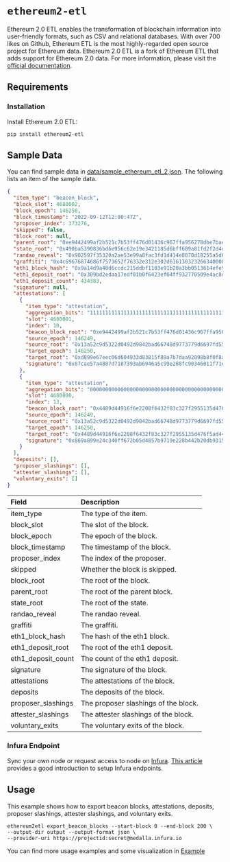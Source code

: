 # `ethereum2-etl`

Ethereum 2.0 ETL enables the transformation of blockchain information into user-friendly formats, such as CSV and relational databases. With over 700 likes on Github, Ethereum ETL is the most highly-regarded open source project for Ethereum data. Ethereum 2.0 ETL is a fork of Ethereum ETL that adds support for Ethereum 2.0 data. For more information, please visit the [official documentation](https://ethereum2-etl.readthedocs.io/en/latest/).

## Requirements

### Installation

Install Ethereum 2.0 ETL:

```shell
pip install ethereum2-etl
```

## Sample Data

You can find sample data in [data/sample_ethereum_etl_2.json](../data/sample_ethereum_etl_2.json). The following lists an item of the sample data.

```json
{
  "item_type": "beacon_block",
  "block_slot": 4680002,
  "block_epoch": 146250,
  "block_timestamp": "2022-09-12T12:00:47Z",
  "proposer_index": 373276,
  "skipped": false,
  "block_root": null,
  "parent_root": "0xe9442499af2b521c7b53ff476d01436c967ffa956278dbe7baed5cff34d4a555",
  "state_root": "0x490ba5390836bd6e956c62e19e3421185d6bff689a81fd2f2d4dde5384e12ea7",
  "randao_reveal": "0x902597f35320a2ae53e99a8fac3fd1d414e8070d18255a5d6c1fd0785f8384648f1ab5502818564431dfd128eae2d561001f7521e242e281d003f4f6d3f53c73a16ca45a91cda7e25edc0856b22403706e3eda50af4091c705084c58b709a545",
  "graffiti": "0x4c69676874686f7573652f76332e312e302d6161303232663400000000000000",
  "eth1_block_hash": "0x9a14d9a48d6ccdc215ddbf1103e91b20a3bb0513614efe9da49871ccc84da23d",
  "eth1_deposit_root": "0x309bd2edaa17edf01b0f6423ef04ff932770509e4ac8d92272a72d5b203e7be0",
  "eth1_deposit_count": 434383,
  "signature": null,
  "attestations": [
    {
      "item_type": "attestation",
      "aggregation_bits": "1111111111111111111111111111111111111111111111111111111111111111111111111111111111111111111111111111111111111111111111111111111111111111111111111111111111111111111111111111111111111111111111111111111111111111",
      "slot": 4680001,
      "index": 10,
      "beacon_block_root": "0xe9442499af2b521c7b53ff476d01436c967ffa956278dbe7baed5cff34d4a555",
      "source_epoch": 146249,
      "source_root": "0x13a52c9d5322d0492d9842bad66748d9773779d6697fd55f9eb1b261b24908dc",
      "target_epoch": 146250,
      "target_root": "0xd899e67eec06d604933d83815f89a7b7daa92098b8f0f8a2808070baf186f5b9",
      "signature": "0x87cae57a4887d7187393ab6946a5c99e288fc90346011f71e04451b909855a712a7fa8c8905087717eb8a254a52130621758ff9e623e77315b3f8c6219d9fddd1b16233c8ea39d8625e780e7478cc690eff03cf096c4280f292e917836b40139"
    },
    {
      "item_type": "attestation",
      "aggregation_bits": "0000000000000000000000000000000000000000000000000000000000000000000000000100000000000000000000000000000000000000000000000000000000000000000000000000000000000000000000000010000000000000000000000000000000000000",
      "slot": 4680000,
      "index": 13,
      "beacon_block_root": "0x4489d44916f6e2208f6432f83c327f2955135d476f5ad44a85c941837a0ec2fa",
      "source_epoch": 146249,
      "source_root": "0x13a52c9d5322d0492d9842bad66748d9773779d6697fd55f9eb1b261b24908dc",
      "target_epoch": 146250,
      "target_root": "0x4489d44916f6e2208f6432f83c327f2955135d476f5ad44a85c941837a0ec2fa",
      "signature": "0x869a899e24c340ff672b05d4857b9719e228b442b20db931554bee3cbc547202c3e59a7aa5b373b48e09f2d50fee5cd10bcb5c0b8100032509f98c64286842a3230606b83f079518f277e2b88c6920abd66cce30dc716d3d52094ceb1bb5b014"
    }
  ],
  "deposits": [],
  "proposer_slashings": [],
  "attester_slashings": [],
  "voluntary_exits": []
}
```

| Field              | Description                          |
| :----------------- | :----------------------------------- |
| item_type          | The type of the item.                |
| block_slot         | The slot of the block.               |
| block_epoch        | The epoch of the block.              |
| block_timestamp    | The timestamp of the block.          |
| proposer_index     | The index of the proposer.           |
| skipped            | Whether the block is skipped.        |
| block_root         | The root of the block.               |
| parent_root        | The root of the parent block.        |
| state_root         | The root of the state.               |
| randao_reveal      | The randao reveal.                   |
| graffiti           | The graffiti.                        |
| eth1_block_hash    | The hash of the eth1 block.          |
| eth1_deposit_root  | The root of the eth1 deposit.        |
| eth1_deposit_count | The count of the eth1 deposit.       |
| signature          | The signature of the block.          |
| attestations       | The attestations of the block.       |
| deposits           | The deposits of the block.           |
| proposer_slashings | The proposer slashings of the block. |
| attester_slashings | The attester slashings of the block. |
| voluntary_exits    | The voluntary exits of the block.    |

### Infura Endpoint

Sync your own node or request access to node on [Infura](https://blog.infura.io/checking-your-eth-2-0-validator-balance/). [This article](https://blog.infura.io/post/getting-started-with-infura-28e41844cc89) provides a good introduction to setup Infura endpoints.

## Usage

This example shows how to export beacon blocks, attestations, deposits, proposer slashings, attester slashings, and voluntary exits.

```shell
ethereum2etl export_beacon_blocks --start-block 0 --end-block 200 \
--output-dir output --output-format json \
--provider-uri https://projectid:secret@medalla.infura.io
```

You can find more usage examples and some visualization in [Example](../examples/ethereum2-etl.ipynb)
